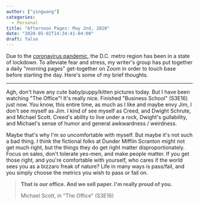 ```yaml
---
author: ["yingwang"]
categories:
  - Personal
title: "Afternoon Pages: May 2nd, 2020"
date: "2020-05-02T14:34:41-04:00"
draft: false
---
```


Due to the [coronavirus
pandemic](https://en.wikipedia.org/wiki/2019-20_coronavirus_pandemic), the D.C.
metro region has been in a state of lockdown. To alleviate fear and stress, my
writer's group has put together a daily "morning pages" get-together on Zoom in
order to touch base before starting the day. Here's some of my brief thoughts.

---

Agh, don't have any cute baby/puppy/kitten pictures today. But I have been
watching "The Office"! It's really nice. Finished "Business School" (S3E16) just
now. You know, this entire time, as much as I like and maybe envy Jim, I don't
see myself as Jim. I kind of see myself as Creed, and Dwight Schrute, and
Michael Scott. Creed's ability to live under a rock, Dwight's gullability, and
Michael's sense of humor and general awkwardness / weirdness.

Maybe that's why I'm so uncomfortable with myself. But maybe it's not such a bad
thing. I think the fictional folks at Dunder Mifflin Scranton might not get much
right, but the things they do get right matter disproportionately. Focus on
sales, don't tolerate yes-men, and make people matter. If you get those right,
and you're comfortable with yourself, who cares if the world sees you as a
bizzaro freak of nature? Life in many ways is pass/fail, and you simply choose
the metrics you wish to pass or fail on.

> **That is our office. And we sell paper. I'm really proud of you.**
>
> Michael Scott, in "The Office" (S3E16)
